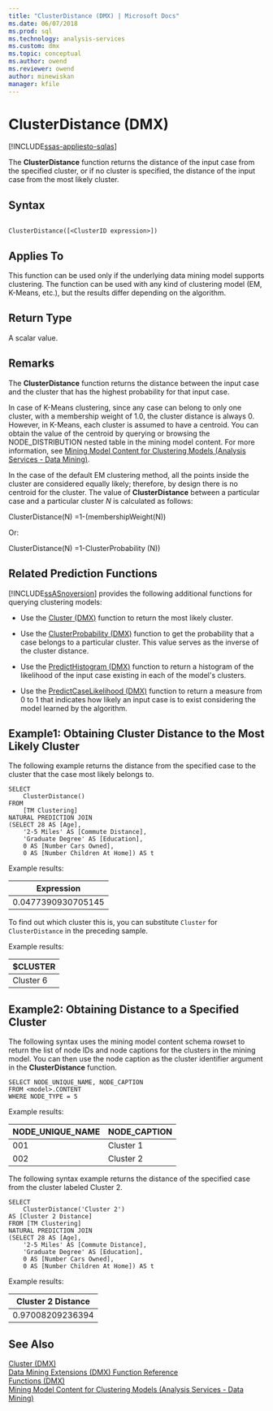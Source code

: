 ```yaml
---
title: "ClusterDistance (DMX) | Microsoft Docs"
ms.date: 06/07/2018
ms.prod: sql
ms.technology: analysis-services
ms.custom: dmx
ms.topic: conceptual
ms.author: owend
ms.reviewer: owend
author: minewiskan
manager: kfile
---
```

# ClusterDistance (DMX)
[!INCLUDE[ssas-appliesto-sqlas](../includes/ssas-appliesto-sqlas.md)]

  The **ClusterDistance** function returns the distance of the input case from the specified cluster, or if no cluster is specified, the distance of the input case from the most likely cluster.  
  
## Syntax  
  
```  
  
ClusterDistance([<ClusterID expression>])  
```  
  
## Applies To  
 This function can be used only if the underlying data mining model supports clustering. The function can be used with any kind of clustering model (EM, K-Means, etc.), but the results differ depending on the algorithm.  
  
## Return Type  
 A scalar value.  
  
## Remarks  
 The **ClusterDistance** function returns the distance between the input case and the cluster that has the highest probability for that input case.  
  
 In case of K-Means clustering, since any case can belong to only one cluster, with a membership weight of 1.0, the cluster distance is always 0. However, in K-Means, each cluster is assumed to have a centroid. You can obtain the value of the centroid by querying or browsing the NODE_DISTRIBUTION nested table in the mining model content. For more information, see [Mining Model Content for Clustering Models &#40;Analysis Services - Data Mining&#41;](../analysis-services/data-mining/mining-model-content-for-clustering-models-analysis-services-data-mining.md).  
  
 In the case of the default EM clustering method, all the points inside the cluster are considered equally likely; therefore, by design there is no centroid for the cluster. The value of **ClusterDistance** between a particular case and a particular cluster *N* is calculated as follows:  
  
 ClusterDistance(N) =1-(membershipWeight(N))  
  
 Or:  
  
 ClusterDistance(N) =1-ClusterProbability (N))  
  
## Related Prediction Functions  
 [!INCLUDE[ssASnoversion](../includes/ssasnoversion-md.md)] provides the following additional functions for querying clustering models:  
  
-   Use the [Cluster &#40;DMX&#41;](../dmx/cluster-dmx.md) function to return the most likely cluster.  
  
-   Use the [ClusterProbability &#40;DMX&#41;](../dmx/clusterprobability-dmx.md) function to get the probability that a case belongs to a particular cluster. This value serves as the inverse of the cluster distance.  
  
-   Use the [PredictHistogram &#40;DMX&#41;](../dmx/predicthistogram-dmx.md) function to return a histogram of the likelihood of the input case existing in each of the model's clusters.  
  
-   Use the [PredictCaseLikelihood &#40;DMX&#41;](../dmx/predictcaselikelihood-dmx.md) function to return a measure from 0 to 1 that indicates how likely an input case is to exist considering the model learned by the algorithm.  
  
## Example1: Obtaining Cluster Distance to the Most Likely Cluster  
 The following example returns the distance from the specified case to the cluster that the case most likely belongs to.  
  
```  
SELECT  
    ClusterDistance()  
FROM  
    [TM Clustering]  
NATURAL PREDICTION JOIN  
(SELECT 28 AS [Age],  
    '2-5 Miles' AS [Commute Distance],  
    'Graduate Degree' AS [Education],  
    0 AS [Number Cars Owned],  
    0 AS [Number Children At Home]) AS t  
```  
  
 Example results:  
  
|Expression|  
|----------------|  
|0.0477390930705145|  
  
 To find out which cluster this is, you can substitute `Cluster` for `ClusterDistance` in the preceding sample.  
  
 Example results:  
  
|$CLUSTER|  
|--------------|  
|Cluster 6|  
  
## Example2: Obtaining Distance to a Specified Cluster  
 The following syntax uses the mining model content schema rowset to return the list of node IDs and node captions for the clusters in the mining model. You can then use the node caption as the cluster identifier argument in the **ClusterDistance** function.  
  
```  
SELECT NODE_UNIQUE_NAME, NODE_CAPTION   
FROM <model>.CONTENT   
WHERE NODE_TYPE = 5  
```  
  
 Example results:  
  
|NODE_UNIQUE_NAME|NODE_CAPTION|  
|------------------------|-------------------|  
|001|Cluster 1|  
|002|Cluster 2|  
  
 The following syntax example returns the distance of the specified case from the cluster labeled Cluster 2.  
  
```  
SELECT  
    ClusterDistance('Cluster 2')  
AS [Cluster 2 Distance]  
FROM [TM Clustering]  
NATURAL PREDICTION JOIN  
(SELECT 28 AS [Age],  
    '2-5 Miles' AS [Commute Distance],  
    'Graduate Degree' AS [Education],  
    0 AS [Number Cars Owned],  
    0 AS [Number Children At Home]) AS t  
```  
  
 Example results:  
  
|Cluster 2 Distance|  
|------------------------|  
|0.97008209236394|  
  
## See Also  
 [Cluster &#40;DMX&#41;](../dmx/cluster-dmx.md)   
 [Data Mining Extensions &#40;DMX&#41; Function Reference](../dmx/data-mining-extensions-dmx-function-reference.md)   
 [Functions &#40;DMX&#41;](../dmx/functions-dmx.md)   
 [Mining Model Content for Clustering Models &#40;Analysis Services - Data Mining&#41;](../analysis-services/data-mining/mining-model-content-for-clustering-models-analysis-services-data-mining.md)  
  
  
